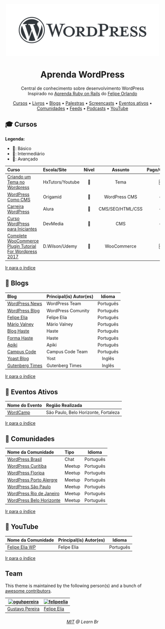 <p align="center">
<img src="/logo.png" width="500" alt="Aprenda WordPress">
</p>
<h1 align="center">Aprenda WordPress</h1>
<p align="center">Central de conhecimento sobre desenvolvimento WordPress<br>Inspirado no <a href="https://github.com/felipeorlando/aprenda-rubyonrails">Aprenda Ruby on Rails</a> do <a href="https://github.com/felipeorlando/">Felipe Orlando</a></p>

<a id="user-content-Índice" class="anchor" href="#Índice" aria-hidden="true"></a>

<p align="center">
	<a href="#mortar_board-cursos">Cursos</a> •
	<a href="#book-livros">Livros</a> •
	<a href="#newspaper-blogs">Blogs</a> •
	<a href="#video_camera-palestras-vídeos">Palestras</a> •
	<a href="#computer-screencasts">Screencasts</a> •
	<a href="#circus_tent-eventos-ativos">Eventos ativos</a> •
	<a href="#speech_balloon-comunidades">Comunidades</a> •
	<a href="#paperclip-feeds">Feeds</a> •
	<a href="#sound-podcasts">Podcasts</a> •
    <a href="#loudspeaker-youtube">YouTube</a>
</p>



## :mortar_board: Cursos

**Legenda:**

- :green_heart:: Básico
- :large_orange_diamond:: Intermediário
- :red_circle:: Avançado

| Curso                                                        | Escola/Site      |         Nível          |     Assunto      | Pago/Gratuito |
| :----------------------------------------------------------- | :--------------- | :--------------------: | :--------------: | :-----------: |
| [Criando um Tema no Wordpress](https://www.youtube.com/watch?v=NRcq2j_3S7w&list=PL2NLqGvZxQu1V9cuzSOPpZo2uJhT7SGqZ) | HxTutors/Youtube |     :green_heart:      |       Tema       |    :free:     |
| [WordPress Como CMS](https://www.origamid.com/curso/wordpress-como-cms/) | Origamid         | :large_orange_diamond: |  WordPress CMS   |  :moneybag:   |
| [Carreira WordPress](https://www.alura.com.br/carreira-desenvolvedor-wordpress) | Alura            |     :green_heart:      | CMS/SEO/HTML/CSS |  :moneybag:   |
| [Curso WordPress para Iniciantes](https://www.devmedia.com.br/curso/curso-de-wordpress-para-iniciantes/374) | DevMedia         |     :green_heart:      |       CMS        |  :moneybag:   |
| [Complete WooCommerce Plugin Tutorial For Wordpress 2017](https://www.udemy.com/complete-woocommerce-plugin-tutorial-for-wordpress-2017/) | D.Wilson/Udemy   |     :green_heart:      |   WooCommerce    |    :free:     |

[Ir para o índice](#Índice)



## :newspaper: Blogs

| Blog                                                  | Principal(is) Autor(es) |  Idioma   |
| :---------------------------------------------------- | :---------------------- | :-------: |
| [WordPress News](https://br.wordpress.org/news/)      | WordPress Team          | Português |
| [WordPress Blog](https://br.wordpress.org/team/)      | WordPress Comunity      | Português |
| [Felipe Elia](https://felipeelia.com.br/)             | Felipe Elia             | Português |
| [Mário Valney](https://mariovalney.com/)              | Mário Valney            | Português |
| [Blog Haste](https://www.hastedesign.com.br/blog/)    | Haste                   | Português |
| [Forma Haste](https://forma.hastedesign.com.br/blog/) | Haste                   | Português |
| [Apiki](https://blog.apiki.com/)                      | Apiki                   | Português |
| [Campus Code](http://blog.campuscode.com.br)          | Campus Code Team        | Português |
| [Yoast Blog](https://yoast.com/seo-blog/)             | Yost                    |  Inglês   |
| [Gutenberg Times](https://gutenbergtimes.com/)        | Gutenberg Times         |  Inglês   |

[Ir para o índice](#Índice)



## :circus_tent: Eventos Ativos

| Nome do Evento                            | Região Realizada                     |
| :---------------------------------------- | :----------------------------------- |
| [WordCamp](https://central.wordcamp.org/) | São Paulo, Belo Horizonte, Fortaleza |

[Ir para o índice](#Índice)



## :speech_balloon: Comunidades

| Nome da Comunidade                                           | Tipo   |  Idioma   |
| :----------------------------------------------------------- | :----- | :-------: |
| [WordPress Brasil](wpbrasil.slack.com)                       | Chat   | Português |
| [WordPress Curitiba](https://www.meetup.com/wpcuritiba/)     | Meetup | Português |
| [WordPress Floripa](https://www.meetup.com/Meetup-WordPress-Floripa/) | Meetup | Português |
| [WordPress Porto Alergre](https://www.meetup.com/wp-poa/)    | Meetup | Português |
| [WordPress São Paulo](https://www.meetup.com/wpsampa/?_locale=pt-BR) | Meetup | Português |
| [WordPress Rio de Janeiro](https://www.meetup.com/wp-rio/)   | Meetup | Português |
| [WordPress Belo Horizonte](https://www.meetup.com/WordPressBeloHorizonte/) | Meetup | Português |

[Ir para o índice](#Índice)



## :loudspeaker: YouTube

| Nome da Comunidade                                           | Principal(is) Autor(es) |  Idioma   |
| :----------------------------------------------------------- | :---------------------- | :-------: |
| [Felipe Elia WP](https://www.youtube.com/channel/UCD_26rOE3ClALcZreTkyIoQ/) | Felipe Elia             | Português |

[Ir para o índice](#Índice)


## Team

This theme is maintained by the following person(s) and a bunch of [awesome contributors](https://github.com/learnbr/java/graphs/contributors).

[![oguhpereira](https://avatars3.githubusercontent.com/u/24482087?s=70&v=3)](https://github.com/oguhpereira) | [![felipeelia](https://avatars3.githubusercontent.com/u/184628?s=70&v=3)](https://github.com/felipeelia)
--- | ---
[Gustavo Pereira](https://github.com/oguhpereira) | [Felipe Elia](https://github.com/oguhpereira)

<h6 align="center"><a href="/LICENSE">MIT</a> @ Learn Br</h6>
